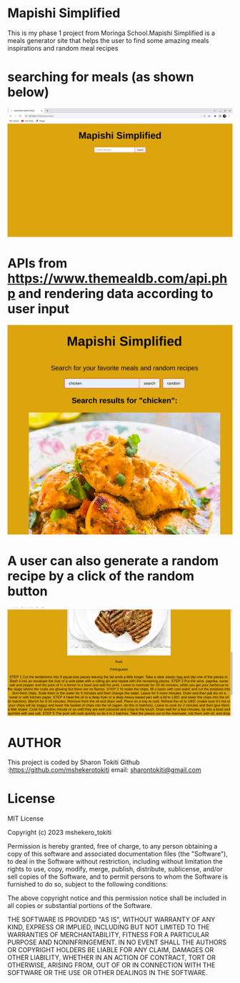 
# Mapishi Simplified
 This is my phase 1 project from Moringa School.Mapishi Simplified is a meals generator site that helps the user to find some amazing meals inspirations and random meal recipes

# searching  for meals (as shown below)
![A screenshot of mapishi site](assets/Screenshot%20from%202023-04-06%2011-45-12.png)

# APIs from https://www.themealdb.com/api.php and rendering  data according to user input
![A screenshot of mapishi site](assets/Screenshot%20from%202023-04-07%2014-24-16.png)

# A user can also generate a random recipe by a click of the random button
![A screenshot of mapishi site](assets/Screenshot%20from%202023-04-07%2014-32-12.png)

# AUTHOR
This project is coded by Sharon Tokiti
 Github :https://github.com/mshekerotokiti
 email: sharontokiti@gmail.com 

 # License
 MIT License

Copyright (c) 2023 mshekero_tokiti

Permission is hereby granted, free of charge, to any person obtaining a copy
of this software and associated documentation files (the "Software"), to deal
in the Software without restriction, including without limitation the rights
to use, copy, modify, merge, publish, distribute, sublicense, and/or sell
copies of the Software, and to permit persons to whom the Software is
furnished to do so, subject to the following conditions:

The above copyright notice and this permission notice shall be included in all
copies or substantial portions of the Software.

THE SOFTWARE IS PROVIDED "AS IS", WITHOUT WARRANTY OF ANY KIND, EXPRESS OR
IMPLIED, INCLUDING BUT NOT LIMITED TO THE WARRANTIES OF MERCHANTABILITY,
FITNESS FOR A PARTICULAR PURPOSE AND NONINFRINGEMENT. IN NO EVENT SHALL THE
AUTHORS OR COPYRIGHT HOLDERS BE LIABLE FOR ANY CLAIM, DAMAGES OR OTHER
LIABILITY, WHETHER IN AN ACTION OF CONTRACT, TORT OR OTHERWISE, ARISING FROM,
OUT OF OR IN CONNECTION WITH THE SOFTWARE OR THE USE OR OTHER DEALINGS IN THE
SOFTWARE.


